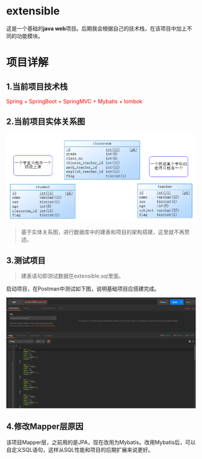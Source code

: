 # extensible
这是一个基础的**java web**项目。后期我会根据自己的技术栈，在该项目中加上不同的功能模块。
# 项目详解

## 1.当前项目技术栈

<font color="red">Spring + SpringBoot + SpringMVC + Mybatis + lombok</font>

## 2.当前项目实体关系图

![实体关系图](../readme-1/images/1.png)

> 基于实体关系图，进行数据库中的建表和项目的架构搭建，这里就不再赘述。

## 3.测试项目

> 建表语句即测试数据在extensible.sql里面。

启动项目，在Postman中测试如下图，说明基础项目应搭建完成。

![测试结果](../readme-1/images/2.png)

## 4.修改Mapper层原因

该项目Mapper层，之前用的是JPA，现在改用为Mybatis。改用Mybatis后，可以自定义SQL语句，这样从SQL性能和项目的后期扩展来说更好。
